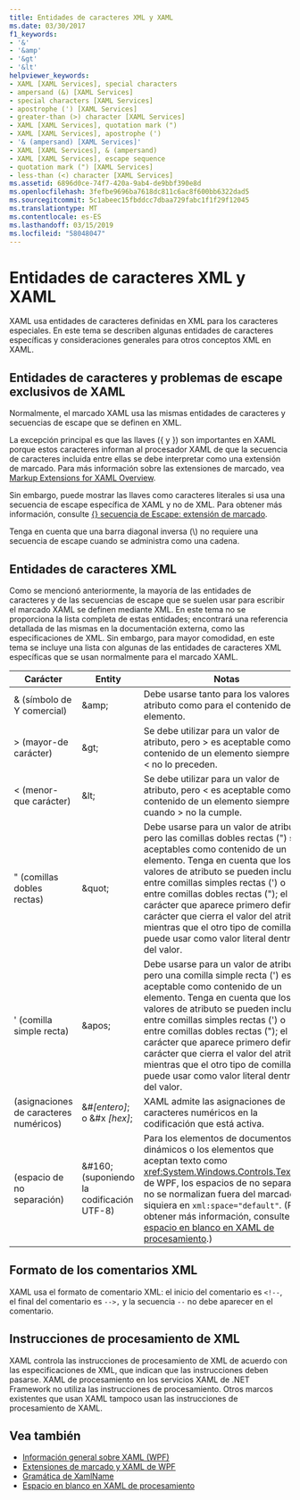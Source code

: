 ```yaml
---
title: Entidades de caracteres XML y XAML
ms.date: 03/30/2017
f1_keywords:
- '&'
- '&amp'
- '&gt'
- '&lt'
helpviewer_keywords:
- XAML [XAML Services], special characters
- ampersand (&) [XAML Services]
- special characters [XAML Services]
- apostrophe (') [XAML Services]
- greater-than (>) character [XAML Services]
- XAML [XAML Services], quotation mark (")
- XAML [XAML Services], apostrophe (')
- '& (ampersand) [XAML Services]'
- XAML [XAML Services], & (ampersand)
- XAML [XAML Services], escape sequence
- quotation mark (") [XAML Services]
- less-than (<) character [XAML Services]
ms.assetid: 6896d0ce-74f7-420a-9ab4-de9bbf390e8d
ms.openlocfilehash: 3fefbe9696ba7618dc811c6ac8f600bb6322dad5
ms.sourcegitcommit: 5c1abeec15fbddcc7dbaa729fabc1f1f29f12045
ms.translationtype: MT
ms.contentlocale: es-ES
ms.lasthandoff: 03/15/2019
ms.locfileid: "58048047"
---
```

# <a name="xml-character-entities-and-xaml"></a>Entidades de caracteres XML y XAML
XAML usa entidades de caracteres definidas en XML para los caracteres especiales. En este tema se describen algunas entidades de caracteres específicas y consideraciones generales para otros conceptos XML en XAML.  
  
<a name="character_entities_and_escaping_issues_that_are_unique_to_xaml"></a>   
## <a name="character-entities-and-escaping-issues-that-are-unique-to-xaml"></a>Entidades de caracteres y problemas de escape exclusivos de XAML  
 Normalmente, el marcado XAML usa las mismas entidades de caracteres y secuencias de escape que se definen en XML.  
  
 La excepción principal es que las llaves ({ y }) son importantes en XAML porque estos caracteres informan al procesador XAML de que la secuencia de caracteres incluida entre ellas se debe interpretar como una extensión de marcado. Para más información sobre las extensiones de marcado, vea [Markup Extensions for XAML Overview](markup-extensions-for-xaml-overview.md).  
  
 Sin embargo, puede mostrar las llaves como caracteres literales si usa una secuencia de escape específica de XAML y no de XML. Para obtener más información, consulte [ {} secuencia de Escape: extensión de marcado](escape-sequence-markup-extension.md).  
  
 Tenga en cuenta que una barra diagonal inversa (\\) no requiere una secuencia de escape cuando se administra como una cadena.  
  
<a name="xml_character_entities"></a>   
## <a name="xml-character-entities"></a>Entidades de caracteres XML  
 Como se mencionó anteriormente, la mayoría de las entidades de caracteres y de las secuencias de escape que se suelen usar para escribir el marcado XAML se definen mediante XML. En este tema no se proporciona la lista completa de estas entidades; encontrará una referencia detallada de las mismas en la documentación externa, como las especificaciones de XML. Sin embargo, para mayor comodidad, en este tema se incluye una lista con algunas de las entidades de caracteres XML específicas que se usan normalmente para el marcado XAML.  
  
|Carácter|Entity|Notas|  
|---------------|------------|-----------|  
|& (símbolo de Y comercial)|\&amp;|Debe usarse tanto para los valores de atributo como para el contenido de un elemento.|  
|> (mayor-de carácter)|\&gt;|Se debe utilizar para un valor de atributo, pero > es aceptable como contenido de un elemento siempre que < no lo preceden.|  
|< (menor-que carácter)|\&lt;|Se debe utilizar para un valor de atributo, pero \< es aceptable como contenido de un elemento siempre y cuando > no la cumple.|  
|" (comillas dobles rectas)|\&quot;|Debe usarse para un valor de atributo, pero las comillas dobles rectas (") son aceptables como contenido de un elemento. Tenga en cuenta que los valores de atributo se pueden incluir entre comillas simples rectas (') o entre comillas dobles rectas ("); el carácter que aparece primero define el carácter que cierra el valor del atributo, mientras que el otro tipo de comillas se puede usar como valor literal dentro del valor.|  
|' (comilla simple recta)|\&apos;|Debe usarse para un valor de atributo, pero una comilla simple recta (') es aceptable como contenido de un elemento. Tenga en cuenta que los valores de atributo se pueden incluir entre comillas simples rectas (') o entre comillas dobles rectas ("); el carácter que aparece primero define el carácter que cierra el valor del atributo, mientras que el otro tipo de comillas se puede usar como valor literal dentro del valor.|  
|(asignaciones de caracteres numéricos)|&#*[entero]*; o &#x *[hex]*;|XAML admite las asignaciones de caracteres numéricos en la codificación que está activa.|  
|(espacio de no separación)|&\#160; (suponiendo la codificación UTF-8)|Para los elementos de documentos dinámicos o los elementos que aceptan texto como <xref:System.Windows.Controls.TextBox> de WPF, los espacios de no separación no se normalizan fuera del marcado, ni siquiera en `xml:space="default"`. (Para obtener más información, consulte [espacio en blanco en XAML de procesamiento](whitespace-processing-in-xaml.md).)|  
  
<a name="xml_comment_format"></a>   
## <a name="xml-comment-format"></a>Formato de los comentarios XML  
 XAML usa el formato de comentario XML: el inicio del comentario es `<!--`, el final del comentario es `-->,` y la secuencia `--` no debe aparecer en el comentario.  
  
<a name="xml_processing_instructions"></a>   
## <a name="xml-processing-instructions"></a>Instrucciones de procesamiento de XML  
 XAML controla las instrucciones de procesamiento de XML de acuerdo con las especificaciones de XML, que indican que las instrucciones deben pasarse. XAML de procesamiento en los servicios XAML de .NET Framework no utiliza las instrucciones de procesamiento. Otros marcos existentes que usan XAML tampoco usan las instrucciones de procesamiento de XAML.   
  
## <a name="see-also"></a>Vea también
- [Información general sobre XAML (WPF)](../wpf/advanced/xaml-overview-wpf.md)
- [Extensiones de marcado y XAML de WPF](../wpf/advanced/markup-extensions-and-wpf-xaml.md)
- [Gramática de XamlName](xamlname-grammar.md)
- [Espacio en blanco en XAML de procesamiento](whitespace-processing-in-xaml.md)
